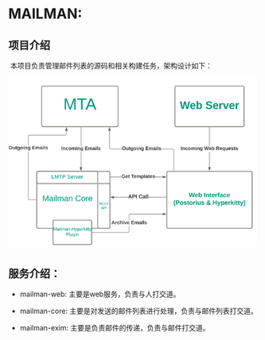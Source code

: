 # MAILMAN:

## 项目介绍

​	本项目负责管理邮件列表的源码和相关构建任务，架构设计如下：

![1653801153999](doc/assets/1653801153999.png)



## 服务介绍：

+ mailman-web: 主要是web服务，负责与人打交道。

+ mailman-core: 主要是对发送的邮件列表进行处理，负责与邮件列表打交道。

+ mailman-exim: 主要是负责邮件的传递，负责与邮件打交道。

  


